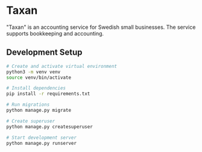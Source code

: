 # Taxan

"Taxan" is an accounting service for Swedish small businesses. The service supports bookkeeping and accounting.

## Development Setup

```bash
# Create and activate virtual environment
python3 -m venv venv
source venv/bin/activate

# Install dependencies
pip install -r requirements.txt

# Run migrations
python manage.py migrate

# Create superuser
python manage.py createsuperuser

# Start development server
python manage.py runserver
```
